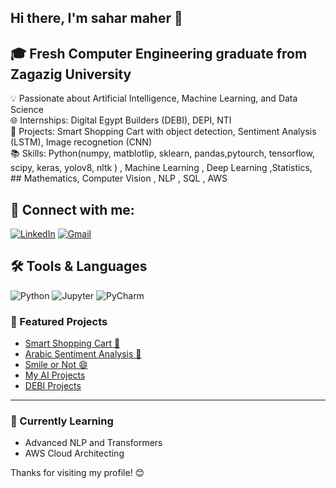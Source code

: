 ##  Hi there, I'm sahar maher  👋


## 🎓 Fresh Computer Engineering graduate from Zagazig University  
 💡 Passionate about Artificial Intelligence, Machine Learning, and Data Science  
 🌐 Internships: Digital Egypt Builders (DEBI), DEPI, NTI  
 🚀 Projects: Smart Shopping Cart with object detection, Sentiment Analysis (LSTM), Image recognetion (CNN)  
 📚 Skills: Python(numpy, matblotlip, sklearn, pandas,pytourch, tensorflow, scipy, keras, yolov8, nltk ) , Machine Learning , Deep Learning ,Statistics, ## Mathematics,  Computer Vision , NLP , SQL , AWS  
## 🔗 Connect with me:
[![LinkedIn](https://img.shields.io/badge/LinkedIn-blue?logo=linkedin&logoColor=white)](https://www.linkedin.com/in/sahar-maher-a11371267/)
[![Gmail](https://img.shields.io/badge/Gmail-D14836?logo=gmail&logoColor=white)](mailto:saharmah3r@gmail.com)

## 🛠 Tools & Languages

![Python](https://img.shields.io/badge/Python-3776AB?style=for-the-badge&logo=python&logoColor=white)
![Jupyter](https://img.shields.io/badge/Jupyter-F37626?style=for-the-badge&logo=jupyter&logoColor=white)
![PyCharm](https://img.shields.io/badge/PyCharm-000000?style=for-the-badge&logo=pycharm&logoColor=white)

### 📌 Featured Projects

- [Smart Shopping Cart 🛒](https://github.com/saharmaher/Smart-shopping-cart-using-object-detection-and-flask-web-app)
- [Arabic Sentiment Analysis 💬]([https://github.com/saharmaher/DEBI/blob/main/nlp-s.ipynb])
- [Smile or Not 😄](https://github.com/saharmaher/AI-Projects/blob/main/smile-or-not-cnn.ipynb)
- [My AI Projects](https://github.com/saharmaher/AI-Projects)
- [DEBI Projects](https://github.com/saharmaher/DEBI/tree/main)

---

### 🌱 Currently Learning
- Advanced NLP and Transformers
- AWS Cloud Architecting

Thanks for visiting my profile! 😊

